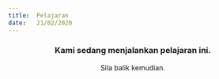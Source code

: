 ```yaml
---
title:  Pelajaran
date:   21/02/2020
---
```


### <center>Kami sedang menjalankan pelajaran ini.</center>
<center>Sila balik kemudian.</center>